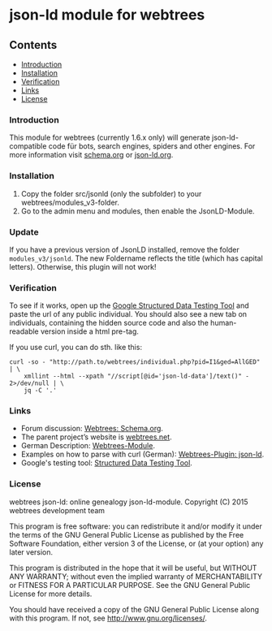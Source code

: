 # json-ld module for webtrees


## Contents

* [Introduction](#introduction)
* [Installation](#installation)
* [Verification](#verification)
* [Links](#links)
* [License](#license)

### Introduction

This module for webtrees (currently 1.6.x only) will generate json-ld-compatible code für bots, 
search engines, spiders and other engines. For more information visit [schema.org](http://schema.org)
or [json-ld.org](http://json-ld.org/).

### Installation
1. Copy the folder src/jsonld (only the subfolder) to your webtrees/modules_v3-folder.
2. Go to the admin menu and modules, then enable the JsonLD-Module.

### Update
If you have a previous version of JsonLD installed, remove the folder `modules_v3/jsonld`. The new Foldername reflects
the title (which has capital letters). Otherwise, this plugin will not work!

### Verification
To see if it works, open up the [Google Structured Data Testing Tool](https://developers.google.com/structured-data/testing-tool/)
and paste the url of any public individual.
You should also see a new tab on individuals, containing the hidden source code and also 
the human-readable version inside a html pre-tag.

If you use curl, you can do sth. like this:
```shell
curl -so - "http://​path.to/​webtrees/​individual.​php?​pid=I1&​ged=AllGED" | \
    xmllint --html --xpath "//​script[@​id='json-​ld-​data']/​text()" - 2>/dev/null | \
    jq -C '.​'
```

### Links
* Forum discussion: [Webtrees: Schema.org](http://www.webtrees.net/index.php/en/forum/2-open-discussion/27014-schema-org).
* The parent project’s website is [webtrees.net](http://webtrees.net).
* German Description: [Webtrees-Module](https://www.bmarwell.de/projekte/webtrees-module/).
* Examples on how to parse with curl (German): [Webtrees-Plugin: json-ld](https://blog.bmarwell.de/webtrees-plugin-json-ld/).
* Google's testing tool: [Structured Data Testing Tool](https://developers.google.com/structured-data/testing-tool/).

### License
webtrees json-ld: online genealogy json-ld-module.
Copyright (C) 2015 webtrees development team

This program is free software: you can redistribute it and/or modify
it under the terms of the GNU General Public License as published by
the Free Software Foundation, either version 3 of the License, or
(at your option) any later version.

This program is distributed in the hope that it will be useful,
but WITHOUT ANY WARRANTY; without even the implied warranty of
MERCHANTABILITY or FITNESS FOR A PARTICULAR PURPOSE. See the
GNU General Public License for more details.

You should have received a copy of the GNU General Public License
 along with this program. If not, see <http://www.gnu.org/licenses/>.